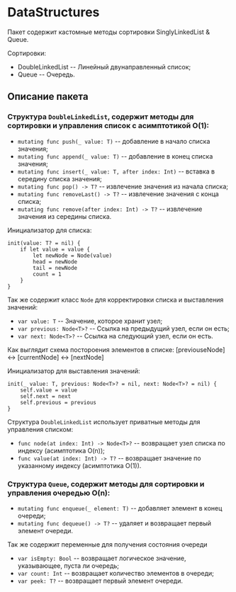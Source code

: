 # DataStructures

Пакет содержит кастомные методы сортировки SinglyLinkedList & Queue.

Сортировки:

- DoubleLinkedList -- Линейный двунаправленный список;
- Queue -- Очередь.

## Описание пакета

### Структура `DoubleLinkedList`, содержит методы для сортировки и управления список с асимптотикой O(1):

- `mutating func push(_ value: T)` -- добавление в начало списка значения;
- `mutating func append(_ value: T)` -- добавление в конец списка значения;
- `mutating func insert(_ value: T, after index: Int)` -- вставка в середину списка значения;
- `mutating func pop() -> T?` -- извлечение значения из начала списка;
- `mutating func removeLast() -> T?` -- извлечение значения c конца списка;
- `mutating func remove(after index: Int) -> T?` -- извлечение значения из середины списка.

Инициализатор для списка:

```
init(value: T? = nil) {
	if let value = value {
		let newNode = Node(value)
		head = newNode
		tail = newNode
		count = 1
	}
}
```

Так же содержит класс `Node` для корректировки списка и выставления значений:

- `var value: T` -- Значение, которое хранит узел;
- `var previous: Node<T>?` -- Ссылка на предыдущий узел, если он есть;
- `var next: Node<T>?` -- Ссылка на следующий узел, если он есть.

Как выглядит схема постороения элементов в списке: 
[previouseNode] <-> [currentNode] <-> [nextNode]

Инициализатор для выставления значений:

```
init(_ value: T, previous: Node<T>? = nil, next: Node<T>? = nil) {
	self.value = value
	self.next = next
	self.previous = previous
}
```

Структура `DoubleLinkedList` использует приватные методы для управления списком:

- `func node(at index: Int) -> Node<T>?` -- возвращает узел списка по индексу (асимптотика O(n));
- `func value(at index: Int) -> T?` -- возвращает значение по указанному индексу (асимптотика O(1)).

### Структура `Queue`, содержит методы для сортировки и управления очередью O(n):

- `mutating func enqueue(_ element: T)` -- добавляет элемент в конец очереди;
- `mutating func dequeue() -> T?` -- удаляет и возвращает первый элемент очереди.

Так же содержит переменные для получения состояния очереди

- `var isEmpty: Bool` -- возвращает логическое значение, указывающее, пуста ли очередь;
- `var count: Int` -- возвращает количество элементов в очереди;
- `var peek: T?` -- возвращает первый элемент очереди.

